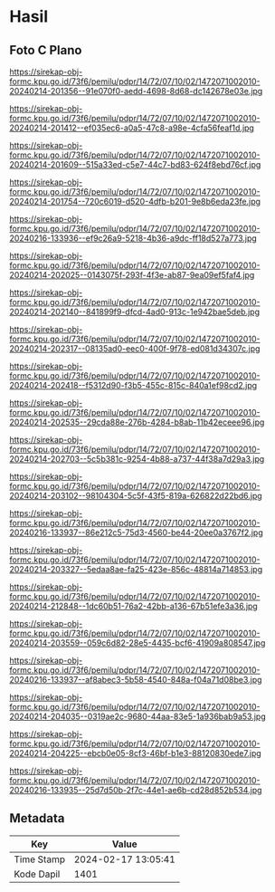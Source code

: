 # Hasil

## Foto C Plano

https://sirekap-obj-formc.kpu.go.id/73f6/pemilu/pdpr/14/72/07/10/02/1472071002010-20240214-201356--91e070f0-aedd-4698-8d68-dc142678e03e.jpg

https://sirekap-obj-formc.kpu.go.id/73f6/pemilu/pdpr/14/72/07/10/02/1472071002010-20240214-201412--ef035ec6-a0a5-47c8-a98e-4cfa56feaf1d.jpg

https://sirekap-obj-formc.kpu.go.id/73f6/pemilu/pdpr/14/72/07/10/02/1472071002010-20240214-201609--515a33ed-c5e7-44c7-bd83-624f8ebd76cf.jpg

https://sirekap-obj-formc.kpu.go.id/73f6/pemilu/pdpr/14/72/07/10/02/1472071002010-20240214-201754--720c6019-d520-4dfb-b201-9e8b6eda23fe.jpg

https://sirekap-obj-formc.kpu.go.id/73f6/pemilu/pdpr/14/72/07/10/02/1472071002010-20240216-133936--ef9c26a9-5218-4b36-a9dc-ff18d527a773.jpg

https://sirekap-obj-formc.kpu.go.id/73f6/pemilu/pdpr/14/72/07/10/02/1472071002010-20240214-202025--0143075f-293f-4f3e-ab87-9ea09ef5faf4.jpg

https://sirekap-obj-formc.kpu.go.id/73f6/pemilu/pdpr/14/72/07/10/02/1472071002010-20240214-202140--841899f9-dfcd-4ad0-913c-1e942bae5deb.jpg

https://sirekap-obj-formc.kpu.go.id/73f6/pemilu/pdpr/14/72/07/10/02/1472071002010-20240214-202317--08135ad0-eec0-400f-9f78-ed081d34307c.jpg

https://sirekap-obj-formc.kpu.go.id/73f6/pemilu/pdpr/14/72/07/10/02/1472071002010-20240214-202418--f5312d90-f3b5-455c-815c-840a1ef98cd2.jpg

https://sirekap-obj-formc.kpu.go.id/73f6/pemilu/pdpr/14/72/07/10/02/1472071002010-20240214-202535--29cda88e-276b-4284-b8ab-11b42eceee96.jpg

https://sirekap-obj-formc.kpu.go.id/73f6/pemilu/pdpr/14/72/07/10/02/1472071002010-20240214-202703--5c5b381c-9254-4b88-a737-44f38a7d29a3.jpg

https://sirekap-obj-formc.kpu.go.id/73f6/pemilu/pdpr/14/72/07/10/02/1472071002010-20240214-203102--98104304-5c5f-43f5-819a-626822d22bd6.jpg

https://sirekap-obj-formc.kpu.go.id/73f6/pemilu/pdpr/14/72/07/10/02/1472071002010-20240216-133937--86e212c5-75d3-4560-be44-20ee0a3767f2.jpg

https://sirekap-obj-formc.kpu.go.id/73f6/pemilu/pdpr/14/72/07/10/02/1472071002010-20240214-203327--5edaa8ae-fa25-423e-856c-48814a714853.jpg

https://sirekap-obj-formc.kpu.go.id/73f6/pemilu/pdpr/14/72/07/10/02/1472071002010-20240214-212848--1dc60b51-76a2-42bb-a136-67b51efe3a36.jpg

https://sirekap-obj-formc.kpu.go.id/73f6/pemilu/pdpr/14/72/07/10/02/1472071002010-20240214-203559--059c6d82-28e5-4435-bcf6-41909a808547.jpg

https://sirekap-obj-formc.kpu.go.id/73f6/pemilu/pdpr/14/72/07/10/02/1472071002010-20240216-133937--af8abec3-5b58-4540-848a-f04a71d08be3.jpg

https://sirekap-obj-formc.kpu.go.id/73f6/pemilu/pdpr/14/72/07/10/02/1472071002010-20240214-204035--0319ae2c-9680-44aa-83e5-1a936bab9a53.jpg

https://sirekap-obj-formc.kpu.go.id/73f6/pemilu/pdpr/14/72/07/10/02/1472071002010-20240214-204225--ebcb0e05-8cf3-46bf-b1e3-88120830ede7.jpg

https://sirekap-obj-formc.kpu.go.id/73f6/pemilu/pdpr/14/72/07/10/02/1472071002010-20240216-133935--25d7d50b-2f7c-44e1-ae6b-cd28d852b534.jpg


## Metadata

| Key        | Value               |
| ---------- | ------------------- |
| Time Stamp | 2024-02-17 13:05:41 |
| Kode Dapil | 1401                |



